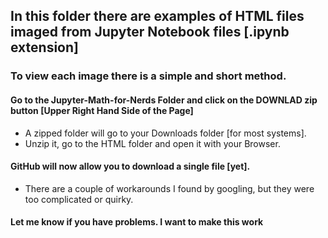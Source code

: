 
## In this folder there are examples of HTML files imaged from Jupyter Notebook files [.ipynb extension]
### To view each image there is a simple and short method.  
#### Go to the Jupyter-Math-for-Nerds Folder and click on the DOWNLAD zip button [Upper Right Hand Side of the Page]
 -  A zipped folder will go to your Downloads folder [for most systems].  
  - Unzip it, go to the HTML folder and open it with your Browser.
  
#### GitHub will now allow you to download a single file [yet].
 - There are a couple of workarounds I found by googling, but they were too complicated or quirky.
 
  #### Let me know if you have problems.  I want to make this work
